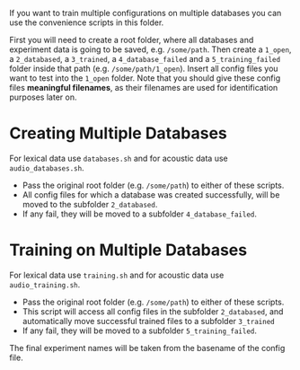 If you want to train multiple configurations on multiple databases you can use the convenience scripts in this folder.

First you will need to create a root folder, where all databases and experiment data is going to be saved, e.g. `/some/path`.
Then create a `1_open`, a `2_databased`, a `3_trained`, a `4_database_failed` and a `5_training_failed` folder inside that path (e.g. `/some/path/1_open`).
Insert all config files you want to test into the `1_open` folder.
Note that you should give these config files **meaningful filenames**, as their filenames are used for identification purposes later on.

# Creating Multiple Databases

For lexical data use `databases.sh` and for acoustic data use `audio_databases.sh`.

* Pass the original root folder (e.g. `/some/path`) to either of these scripts.
* All config files for which a database was created successfully, will be moved to the subfolder `2_databased`.
* If any fail, they will be moved to a subfolder `4_database_failed`.

# Training on Multiple Databases

For lexical data use `training.sh` and for acoustic data use `audio_training.sh`.

* Pass the original root folder (e.g. `/some/path`) to either of these scripts.
* This script will access all config files in the subfolder `2_databased`, and automatically move successful trained files to a subfolder `3_trained`
* If any fail, they will be moved to a subfolder `5_training_failed`.

The final experiment names will be taken from the basename of the config file.
